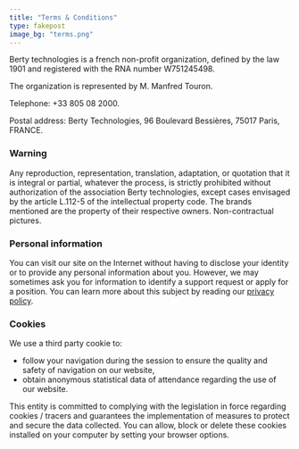 ```yaml
---
title: "Terms & Conditions"
type: fakepost
image_bg: "terms.png"
---
```


<!-- template: layouts/_default/single.html -->

Berty technologies is a french non-profit organization, defined by the law 1901 and registered with the RNA number W751245498.

The organization is represented by M. Manfred Touron.

Telephone: +33 805 08 2000.

Postal address: Berty Technologies, 96 Boulevard Bessières, 75017 Paris, FRANCE.

### Warning

Any reproduction, representation, translation, adaptation, or quotation that it is integral or partial, whatever the process, is strictly prohibited without authorization of the association Berty technologies, except cases envisaged by the article L.112-5 of the intellectual property code. The brands mentioned are the property of their respective owners. Non-contractual pictures.

### Personal information

You can visit our site on the Internet without having to disclose your identity or to provide any personal information about you. However, we may sometimes ask you for information to identify a support request or apply for a position. You can learn more about this subject by reading our [privacy policy](/privacy-policy).

### Cookies

We use a third party cookie to:

* follow your navigation during the session to ensure the quality and safety of navigation on our website,
* obtain anonymous statistical data of attendance regarding the use of our website.

This entity is committed to complying with the legislation in force regarding cookies / tracers and guarantees the implementation of measures to protect and secure the data collected. You can allow, block or delete these cookies installed on your computer by setting your browser options.
